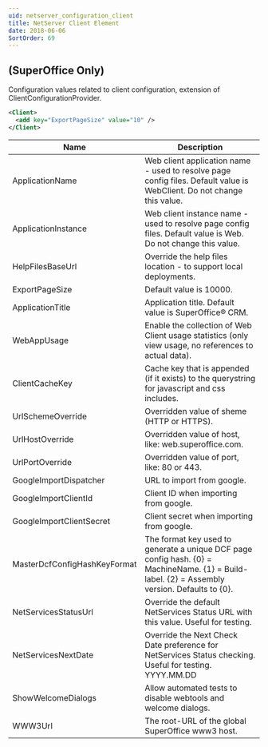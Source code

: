 ```yaml
---
uid: netserver_configuration_client
title: NetServer Client Element
date: 2018-06-06
SortOrder: 69
---
```

## (SuperOffice Only)

Configuration values related to client configuration, extension of ClientConfigurationProvider.

```xml
<Client>
  <add key="ExportPageSize" value="10" />
</Client>
```

|Name|Description|
|------------|-|
|ApplicationName|Web client application name - used to resolve page config files. Default value is WebClient. Do not change this value.|
|ApplicationInstance|Web client instance name - used to resolve page config files. Default value is Web. Do not change this value.|
|HelpFilesBaseUrl|Override the help files location - to support local deployments. |
|ExportPageSize|Default value is 10000.|
|ApplicationTitle|Application title. Default value is SuperOffice® CRM.|
|WebAppUsage|Enable the collection of Web Client usage statistics (only view usage, no references to actual data).|
|ClientCacheKey|Cache key that is appended (if it exists) to the querystring for javascript and css includes.|
|UrlSchemeOverride|Overridden value of sheme (HTTP or HTTPS).|
|UrlHostOverride|Overridden value of host, like: web.superoffice.com.|
|UrlPortOverride|Overridden value of port, like: 80 or 443.|
|GoogleImportDispatcher|URL to import from google.|
|GoogleImportClientId|Client ID when importing from google.|
|GoogleImportClientSecret|Client secret when importing from google.|
|MasterDcfConfigHashKeyFormat|The format key used to generate a unique DCF page config hash. {0} = MachineName. {1} = Build-label. {2} = Assembly version. Defaults to {0}.|
|NetServicesStatusUrl|Override the default NetServices Status URL with this value. Useful for testing.|
|NetServicesNextDate|Override the Next Check Date preference for NetServices Status checking. Useful for testing. YYYY.MM.DD|
|ShowWelcomeDialogs|Allow automated tests to disable webtools and welcome dialogs.|
|WWW3Url|The root-URL of the global SuperOffice www3 host.|